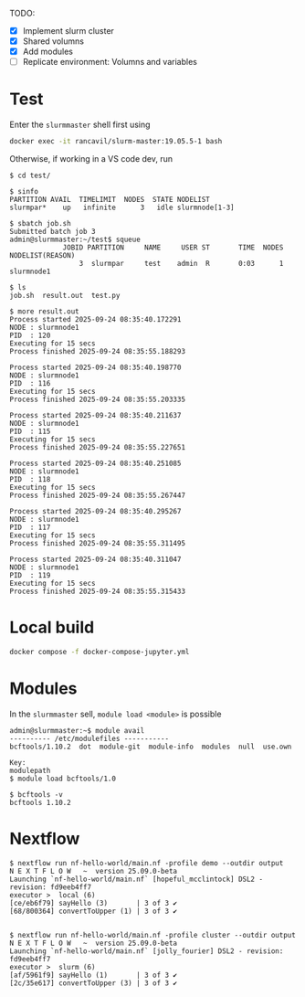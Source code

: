 TODO:

- [X] Implement slurm cluster
- [X] Shared volumns
- [X] Add modules
- [ ] Replicate environment: Volumns and variables

# Test

Enter the `slurmmaster` shell first using

```bash
docker exec -it rancavil/slurm-master:19.05.5-1 bash
```

Otherwise, if working in a VS code dev, run

```console
$ cd test/

$ sinfo
PARTITION AVAIL  TIMELIMIT  NODES  STATE NODELIST
slurmpar*    up   infinite      3   idle slurmnode[1-3]

$ sbatch job.sh
Submitted batch job 3
admin@slurmmaster:~/test$ squeue 
             JOBID PARTITION     NAME     USER ST       TIME  NODES NODELIST(REASON)
                 3  slurmpar     test    admin  R       0:03      1 slurmnode1

$ ls
job.sh  result.out  test.py

$ more result.out
Process started 2025-09-24 08:35:40.172291
NODE : slurmnode1
PID  : 120
Executing for 15 secs
Process finished 2025-09-24 08:35:55.188293

Process started 2025-09-24 08:35:40.198770
NODE : slurmnode1
PID  : 116
Executing for 15 secs
Process finished 2025-09-24 08:35:55.203335

Process started 2025-09-24 08:35:40.211637
NODE : slurmnode1
PID  : 115
Executing for 15 secs
Process finished 2025-09-24 08:35:55.227651

Process started 2025-09-24 08:35:40.251085
NODE : slurmnode1
PID  : 118
Executing for 15 secs
Process finished 2025-09-24 08:35:55.267447

Process started 2025-09-24 08:35:40.295267
NODE : slurmnode1
PID  : 117
Executing for 15 secs
Process finished 2025-09-24 08:35:55.311495

Process started 2025-09-24 08:35:40.311047
NODE : slurmnode1
PID  : 119
Executing for 15 secs
Process finished 2025-09-24 08:35:55.315433
```

# Local build

```bash
docker compose -f docker-compose-jupyter.yml
```

# Modules

In the `slurmmaster` sell, `module load <module>` is possible

```console
admin@slurmmaster:~$ module avail 
---------- /etc/modulefiles -----------
bcftools/1.10.2  dot  module-git  module-info  modules  null  use.own

Key:
modulepath  
$ module load bcftools/1.0 

$ bcftools -v
bcftools 1.10.2
```

# Nextflow

```console
$ nextflow run nf-hello-world/main.nf -profile demo --outdir output
N E X T F L O W   ~  version 25.09.0-beta
Launching `nf-hello-world/main.nf` [hopeful_mcclintock] DSL2 - revision: fd9eeb4ff7
executor >  local (6)
[ce/eb6f79] sayHello (3)       | 3 of 3 ✔
[68/800364] convertToUpper (1) | 3 of 3 ✔


$ nextflow run nf-hello-world/main.nf -profile cluster --outdir output 
N E X T F L O W   ~  version 25.09.0-beta
Launching `nf-hello-world/main.nf` [jolly_fourier] DSL2 - revision: fd9eeb4ff7
executor >  slurm (6)
[af/5961f9] sayHello (1)       | 3 of 3 ✔
[2c/35e617] convertToUpper (3) | 3 of 3 ✔
```